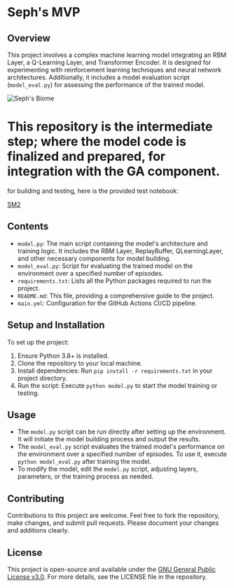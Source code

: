 # Seph's MVP

## Overview
This project involves a complex machine learning model integrating an RBM Layer, a Q-Learning Layer, and Transformer Encoder. It is designed for experimenting with reinforcement learning techniques and neural network architectures. Additionally, it includes a model evaluation script (`model_eval.py`) for assessing the performance of the trained model.

![Seph's Biome](https://github.com/LoQiseaking69/SephsBIOME/blob/master/Docs/Misc/IMG_7130.png)

# This repository is the intermediate step; where the model code is finalized and prepared, for integration with the GA component.

for building and testing, here is the provided test notebook:

[SM2](https://github.com/LoQiseaking69/SM2)

## Contents
- `model.py`: The main script containing the model's architecture and training logic. It includes the RBM Layer, ReplayBuffer, QLearningLayer, and other necessary components for model building.
- `model_eval.py`: Script for evaluating the trained model on the environment over a specified number of episodes.
- `requirements.txt`: Lists all the Python packages required to run the project.
- `README.md`: This file, providing a comprehensive guide to the project.
- `main.yml`: Configuration for the GitHub Actions CI/CD pipeline.

## Setup and Installation
To set up the project:
1. Ensure Python 3.8+ is installed.
2. Clone the repository to your local machine.
3. Install dependencies: Run `pip install -r requirements.txt` in your project directory.
4. Run the script: Execute `python model.py` to start the model training or testing.

## Usage
- The `model.py` script can be run directly after setting up the environment. It will initiate the model building process and output the results.
- The `model_eval.py` script evaluates the trained model's performance on the environment over a specified number of episodes. To use it, execute `python model_eval.py` after training the model.
- To modify the model, edit the `model.py` script, adjusting layers, parameters, or the training process as needed.

## Contributing
Contributions to this project are welcome. Feel free to fork the repository, make changes, and submit pull requests. Please document your changes and additions clearly.

## License
This project is open-source and available under the [GNU General Public License v3.0](https://www.gnu.org/licenses/gpl-3.0.html). For more details, see the LICENSE file in the repository.
